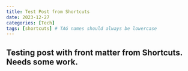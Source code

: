 ```yaml
---
title: Test Post from Shortcuts
date: 2023-12-27
categories: [Tech]
tags: [shortcuts] # TAG names should always be lowercase
---
```


## Testing post with front matter from Shortcuts. Needs some work.